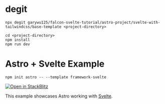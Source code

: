 
# degit
```
npx degit garywu125/falcon-svelte-tutorial/astro-project/svelte-with-tailwindcss/base-template <project-directory>

cd <project-directory>
npm install
npm run dev

```

# Astro + Svelte Example

```
npm init astro -- --template framework-svelte
```

[![Open in StackBlitz](https://developer.stackblitz.com/img/open_in_stackblitz.svg)](https://stackblitz.com/github/withastro/astro/tree/latest/examples/framework-svelte)

This example showcases Astro working with [Svelte](https://svelte.dev/).

